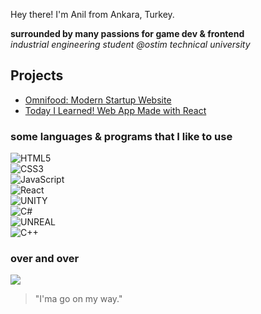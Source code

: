 <p>Hey there! I'm Anil from Ankara, Turkey.</p>
<strong>surrounded by many passions for game dev & frontend</strong> <br>
<em>industrial engineering student @ostim technical university</em>

## Projects
<ul>
  <li><a href="https://omnifood-anilbeter.netlify.app/" target="_blank">Omnifood: Modern Startup Website<a/></li>
  <li><a href="https://today-i-learned-anilbeter.netlify.app/" target="_blank">Today I Learned! Web App Made with React</a></li>
</ul>

### some languages & programs that I like to use

![HTML5](https://img.shields.io/badge/html5-%23E34F26.svg?style=for-the-badge&logo=html5&logoColor=white)<br>
![CSS3](https://img.shields.io/badge/css3-%231572B6.svg?style=for-the-badge&logo=css3&logoColor=white)<br>
![JavaScript](https://img.shields.io/badge/javascript-%23323330.svg?style=for-the-badge&logo=javascript&logoColor=%23F7DF1E)<br>
![React](https://img.shields.io/badge/react-%2320232a.svg?style=for-the-badge&logo=react&logoColor=%2361DAFB) <br>
![UNITY](https://img.shields.io/badge/Unity-%2320232a.svg?style=for-the-badge&logo=unity&logoColor=white) <br>
![C#](https://img.shields.io/badge/c%23-%23239120.svg?style=for-the-badge&logo=c-sharp&logoColor=white)<br>
![UNREAL](https://img.shields.io/badge/unreal-%2320232a.svg?style=for-the-badge&logo=unreal-engine&logoColor=white) <br>
![C++](https://img.shields.io/badge/c++-%2300599C.svg?style=for-the-badge&logo=c%2B%2B&logoColor=white) <br>

### over and over

<!-- ![](https://github-readme-stats.vercel.app/api?username=anilbeter&theme=synthwave&hide_border=false&include_all_commits=true&count_private=true)<br/> -->

![](https://github-readme-streak-stats.herokuapp.com/?user=anilbeter&theme=synthwave&hide_border=false)<br/>

<!-- ![](https://github-readme-stats.vercel.app/api/top-langs/?username=anilbeter&theme=synthwave&hide_border=false&include_all_commits=true&count_private=true&layout=compact) -->

<!-- Proudly created with GPRM ( https://gprm.itsvg.in ) -->

> "I'ma go on my way."

